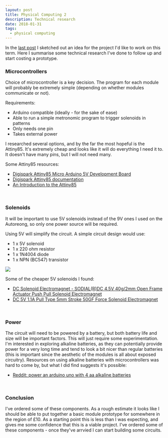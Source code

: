 ```yaml
---
layout: post
title: Physical Computing 2
description: Technical research
date: 2018-01-31
tags:
  - physical computing
---
```


In the <a href="https://samludford.github.io/2018/phys-comp-1-ideas/">last post</a> I sketched out an idea for the project I'd like to work on this term. Here I summarise some technical research I've done to follow up and start costing a prototype.

### Microcontrollers

Choice of microcontroller is a key decision. The program for each module will probably be extremely simple (depending on whether modules communicate or not).

Requirements:

- Arduino compatible (ideally - for the sake of ease)
- Able to run a simple metronomic program to trigger solenoids in patterns
- Only needs one pin
- Takes external power

I researched several options, and by the far the most hopeful is the Attiny85. It's extremely cheap and looks like it will do everything I need it to. It doesn't have many pins, but I will not need many.

Some Attiny85 resources:

- <a href="https://www.amazon.co.uk/Digispark-Attiny85-Arduino-Development-SELLER/dp/B01H3EO50G/ref=sr_1_12?ie=UTF8&qid=1518026800&sr=8-12&keywords=attiny85#productDetails">Digispark Attiny85 Micro Arduino 5V Development Board</a>
- <a href="http://digistump.com/wiki/digispark/tutorials/connecting">Digispark Attiny85 documentation</a>
- <a href="http://andybrown.me.uk/2010/11/07/an-introduction-to-the-attiny854525/">An Introduction to the Attiny85</a>

<br />

### Solenoids

It will be important to use 5V solenoids instead of the 9V ones I used on the Autoreong, so only one power source will be required.

Using 5V will simplify the circuit. A simple circuit design would use:

- 1 x 5V solenoid
- 1 x 220 ohm resistor
- 1 x 1N4004 diode
- 1 x NPN (BC547) transistor

<img src="{{site.url}}/assets/images/simple_solenoid_5V_diagram.png">  

Some of the cheaper 5V solenoids I found:
-	<a href="https://www.amazon.co.uk/DC-Solenoid-Electromagnet-SODIAL-Actuator/dp/B01GZWMSE2/ref=pd_sbs_60_2?_encoding=UTF8&pd_rd_i=B01GZWMSE2&pd_rd_r=0D8F4454473EZY943K2D&pd_rd_w=1BTuS&pd_rd_wg=vG61L&psc=1&refRID=0D8F4454473EZY943K2D">DC Solenoid Electromagnet - SODIAL(R)DC 4.5V 40g/2mm Open Frame Actuator Push Pull Solenoid Electromagnet</a>
- <a href="https://www.amazon.co.uk/1-1A-Stroke-Force-Solenoid-Electromagnet/dp/B00EZJS2UW/ref=sr_1_2?ie=UTF8&qid=1518026953&sr=8-2&keywords=5v+solenoid">DC 5V 1.1A Pull Type 5mm Stroke 50GF Force Solenoid Electromagnet</a>

<br />


### Power

The circuit will need to be powered by a battery, but both battery life and size will be important factors. This will just require some experimentation. I'm interested in exploring alkaline batteries, as they can potentially provide power for a very long time and tend to look a bit nicer than regular batteries (this is important since the aesthetic of the modules is all about exposed circuitry). Resources on using alkaline batteries with microcontrollers was hard to come by, but what I did find suggests it's possible:

- <a href="https://www.reddit.com/r/arduino/comments/5pvv0h/power_an_arduino_uno_with_4_aa_alkaline_batteries/">Reddit: power an arduino uno with 4 aa alkaline batteries</a>

<br />

### Conclusion

I've ordered some of these components. As a rough estimate it looks like I should be able to put together a basic module prototype for somewhere in the region of £10. As a starting point this is less than I was expecting, and gives me some confidence that this is a viable project. I've ordered some of these components - once they've arrvied I can start building some circuits.
